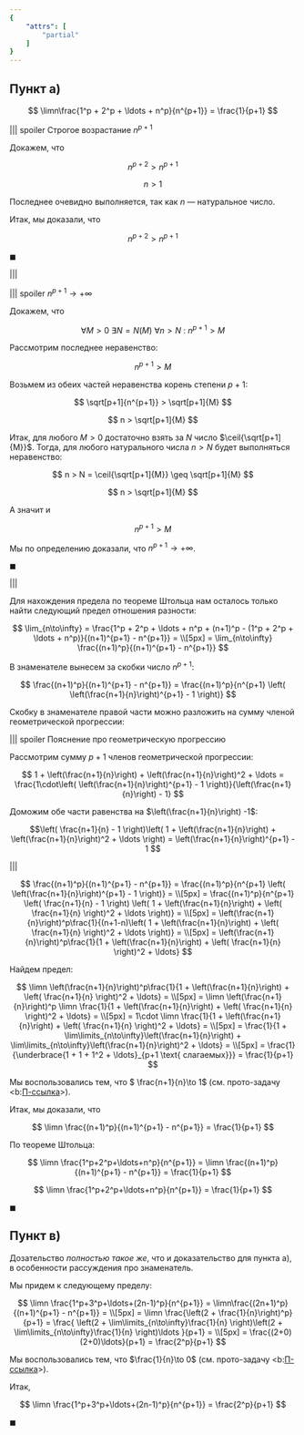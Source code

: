 ```yaml
---
{
    "attrs": [
        "partial"
    ]
}
---
```


## Пункт а)

$$ \limn\frac{1^p + 2^p + \ldots + n^p}{n^{p+1}} = \frac{1}{p+1} $$

||| spoiler Строгое возрастание $n^{p+1}$

Докажем, что

$$ n^{p+2} > n^{p+1} $$

$$ n > 1 $$

Последнее очевидно выполняется, так как $n$ — натуральное число.

Итак, мы доказали, что

$$ n^{p+2} > n^{p+1} $$

$\blacksquare$

|||

||| spoiler $n^{p+1}\to +\infty$

Докажем, что

$$ \forall M > 0 \ \exists N = N(M) \ \forall n > N \ : \ n^{p+1} > M $$

Рассмотрим последнее неравенство:

$$ n^{p+1} > M $$

Возьмем из обеих частей неравенства корень степени $p+1$:

$$ \sqrt[p+1]{n^{p+1}} > \sqrt[p+1]{M} $$

$$ n > \sqrt[p+1]{M} $$

Итак, для любого $M>0$ достаточно взять за $N$ число $\ceil{\sqrt[p+1]{M}}$. Тогда, для любого натурального числа $n>N$ будет выполняться неравенство:

$$ n > N = \ceil{\sqrt[p+1]{M}} \geq \sqrt[p+1]{M} $$

$$ n > \sqrt[p+1]{M} $$

А значит и

$$ n^{p+1} > M $$

Мы по определению доказали, что  $n^{p+1}\to +\infty$.

$\blacksquare$

|||

Для нахождения предела по теореме Штольца нам осталось только найти следующий предел отношения разности:

$$
    \lim_{n\to\infty} = \frac{1^p + 2^p + \ldots + n^p + (n+1)^p - (1^p + 2^p + \ldots + n^p)}{(n+1)^{p+1} - n^{p+1}} = \\[5px] = \lim_{n\to\infty} \frac{(n+1)^p}{(n+1)^{p+1} - n^{p+1}}
$$

В знаменателе вынесем за скобки число $n^{p+1}$:

$$ \frac{(n+1)^p}{(n+1)^{p+1} - n^{p+1}} = \frac{(n+1)^p}{n^{p+1} \left( \left(\frac{n+1}{n}\right)^{p+1} - 1 \right)} $$

Скобку в знаменателе правой части можно разложить на сумму членой геометрической прогрессии:

||| spoiler Пояснение про геометрическую прогрессию

Рассмотрим сумму $p+1$ членов геометрической прогрессии:

$$ 1 + \left(\frac{n+1}{n}\right) + \left(\frac{n+1}{n}\right)^2 + \ldots = \frac{1\cdot\left( \left(\frac{n+1}{n}\right)^{p+1} - 1 \right)}{\left(\frac{n+1}{n}\right) - 1} $$

Доможим обе части равенства на $\left(\frac{n+1}{n}\right) -1$:

$$\left( \frac{n+1}{n} - 1 \right)\left( 1 + \left(\frac{n+1}{n}\right) + \left(\frac{n+1}{n}\right)^2 + \ldots \right) = \left(\frac{n+1}{n}\right)^{p+1} - 1 $$

|||

$$
    \frac{(n+1)^p}{(n+1)^{p+1} - n^{p+1}} = \frac{(n+1)^p}{n^{p+1} \left( \left(\frac{n+1}{n}\right)^{p+1} - 1 \right)} =
    \\[5px]
    = \frac{(n+1)^p}{n^{p+1} \left( \frac{n+1}{n} - 1 \right) \left( 1 + \left(\frac{n+1}{n}\right) + \left( \frac{n+1}{n} \right)^2 + \ldots \right)} =
    \\[5px]
    = \left(\frac{n+1}{n}\right)^p\frac{1}{(n+1-n)\left( 1 + \left(\frac{n+1}{n}\right) + \left( \frac{n+1}{n} \right)^2 + \ldots \right)} =
    \\[5px]
    = \left(\frac{n+1}{n}\right)^p\frac{1}{1 + \left(\frac{n+1}{n}\right) + \left( \frac{n+1}{n} \right)^2 + \ldots}
$$

Найдем предел:

$$
    \limn \left(\frac{n+1}{n}\right)^p\frac{1}{1 + \left(\frac{n+1}{n}\right) + \left( \frac{n+1}{n} \right)^2 + \ldots} = 
    \\[5px]
    = \limn \left(\frac{n+1}{n}\right)^p \limn \frac{1}{1 + \left(\frac{n+1}{n}\right) + \left( \frac{n+1}{n} \right)^2 + \ldots} =
    \\[5px]
    = 1\cdot \limn \frac{1}{1 + \left(\frac{n+1}{n}\right) + \left( \frac{n+1}{n} \right)^2 + \ldots} =
    \\[5px]
    = \frac{1}{1 + \lim\limits_{n\to\infty}\left(\frac{n+1}{n}\right) + \lim\limits_{n\to\infty}\left(\frac{n+1}{n}\right)^2 + \ldots} =
    \\[5px]
    = \frac{1}{\underbrace{1 + 1 + 1^2 + \ldots}_{p+1 \text{ слагаемых}}} = \frac{1}{p+1}
$$

Мы воспользовались тем, что $ \frac{n+1}{n}\to 1$ (см. прото-задачу <b:[П-ссылка](advanced/proto/sequence-lim/elementary)>).

Итак, мы доказали, что

$$ \limn \frac{(n+1)^p}{(n+1)^{p+1} - n^{p+1}} = \frac{1}{p+1} $$

По теореме Штольца:

$$ \limn \frac{1^p+2^p+\ldots+n^p}{n^{p+1}} = \limn \frac{(n+1)^p}{(n+1)^{p+1} - n^{p+1}} = \frac{1}{p+1} $$

$$ \limn \frac{1^p+2^p+\ldots+n^p}{n^{p+1}} = \frac{1}{p+1} $$

$\blacksquare$

## Пункт в)

Дозательство *полностью такое же*, что и доказательство для пункта а), в особенности рассуждения про знаменатель.

Мы придем к следующему пределу:

$$
    \limn \frac{1^p+3^p+\ldots+(2n-1)^p}{n^{p+1}} = \limn\frac{(2n+1)^p}{(n+1)^{p+1} - n^{p+1}} = 
    \\[5px]
    = \limn \frac{\left(2 + \frac{1}{n}\right)^p}{p+1} = \frac{ \left(2 + \lim\limits_{n\to\infty}\frac{1}{n} \right)\left(2 + \lim\limits_{n\to\infty}\frac{1}{n} \right)\ldots }{p+1} =
    \\[5px]
    = \frac{(2+0)(2+0)\ldots}{p+1} = \frac{2^p}{p+1}
$$

Мы воспользовались тем, что $\frac{1}{n}\to 0$ (см. прото-задачу <b:[П-ссылка](advanced/proto/sequence-lim/elementary)>).

Итак,

$$ \limn \frac{1^p+3^p+\ldots+(2n-1)^p}{n^{p+1}} = \frac{2^p}{p+1} $$

$\blacksquare$